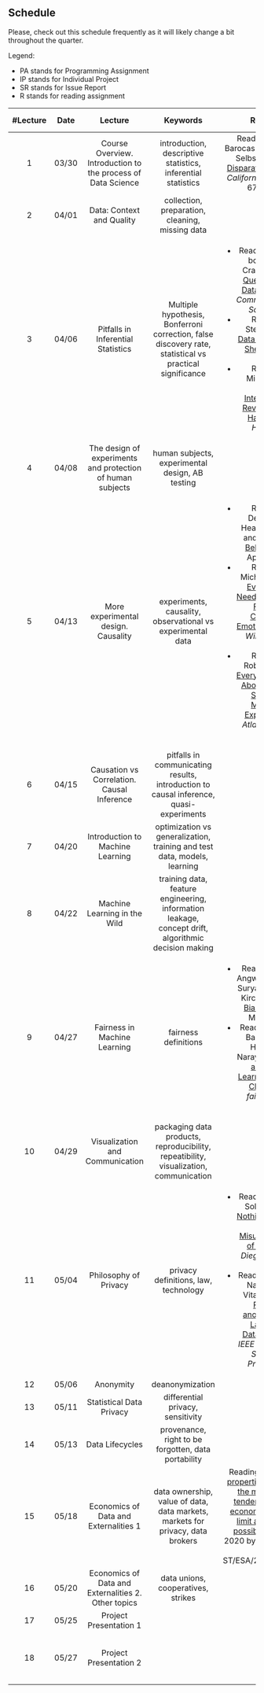 ## Schedule

Please, check out this schedule frequently as it will likely change a bit throughout the quarter.

Legend:
- PA stands for Programming Assignment
- IP stands for Individual Project
- SR stands for Issue Report
- R stands for reading assignment


| #Lecture |  Date |  Lecture |  Keywords  |  Readings | Important Dates |
|:----:|:----:|:----:|:------:|:----:|:----:|
| 1 | 03/30 | Course Overview. Introduction to the process of Data Science |  introduction, descriptive statistics, inferential statistics | Reading 1: Solon Barocas and Andrew D. Selbst. [Big Data's Disparate Impact](https://papers.ssrn.com/sol3/papers.cfm?abstract_id=2477899). 104 *California Law Review* 671, 2016.  | *IP Proposal assigned* *SR assigned* |
| 2 | 04/01 | Data: Context and Quality | collection, preparation, cleaning, missing data |  |  |
| 3 | 04/06 | Pitfalls in Inferential Statistics | Multiple hypothesis, Bonferroni correction, false discovery rate, statistical vs practical significance | <ul><li>Reading 2.1: danah boyd and Kate Crawford. [Critical Questions for Big Data](https://www.microsoft.com/en-us/research/wp-content/uploads/2012/05/CriticalQuestionsForBigDataICS.pdf). *Information, Communication, and Society.* 2012</li><li>Reading 2.2: Stephen Stigler. [Data Have a Limited Shelf Life](https://hdsr.mitpress.mit.edu/pub/iu26pfw1). *HDSR* 2019.</li><li>Reading 2.3: Michael Jordan [Artificial Intelligence: The Revolution Hasn't Happened Yet](https://hdsr.mitpress.mit.edu/pub/wot7mkc1). *HDSR* 2019.</li></ul> | *PA1 assigned* *IP Proposal due* *R1 due*|
| 4 | 04/08 | The design of experiments and protection of human subjects | human subjects, experimental design, AB testing |  |   |
| 5 | 04/13 | More experimental design. Causality | experiments, causality, observational vs experimental data | <ul><li>Reading 3.1: Department of Health, Education, and Welfare. [The Belmont Report](https://www.hhs.gov/ohrp/sites/default/files/the-belmont-report-508c_FINAL.pdf). April 18, 1979.</li><li>Reading 3.2: Michelle N. Meyer. [Everything You Need to Know About Facebook's Controversial Emotion Experiment](https://www.wired.com/2014/06/everything-you-need-to-know-about-facebooks-manipulative-experiment/). *Wired*, June 30, 2014.</li><li>Reading 3.3: Robinson Meyer. [Everything We Know About Facebook's Secret Mood Manipulation Experiment](https://www.theatlantic.com/technology/archive/2014/06/everything-we-know-about-facebooks-secret-mood-manipulation-experiment/373648/). *The Atlantic*, June 28, 2014.</li></ul> | *PA2 assigned* *R2 due* |
| 6 | 04/15 | Causation vs Correlation. Causal Inference | pitfalls in communicating results, introduction to causal inference, quasi-experiments |  | |
| 7 | 04/20 | Introduction to Machine Learning | optimization vs generalization, training and test data, models, learning | | *PA1 due* |
| 8 | 04/22 | Machine Learning in the Wild | training data, feature engineering, information leakage, concept drift, algorithmic decision making | | *PA3 assigned* *R3 due*  |
| 9 | 04/27 | Fairness in Machine Learning | fairness definitions | <ul><li>Reading 4.1: Julia Angwin, Jeff Larson, Surya Mattu, Lauren Kirchner. [Machine Bias](https://www.propublica.org/article/machine-bias-risk-assessments-in-criminal-sentencing). *ProPublica*, May 23, 2016</li><li>Reading 4.2: Solon Barocas, Moritz Hardt, Arvind Narayanan. [Fairness and Machine Learning Chapter 2: Classification](https://fairmlbook.org/pdf/classification.pdf). *fairmlbook.org*, 2019</li></ul> | *PA2 due* |
| 10 | 04/29 | Visualization and Communication | packaging data products, reproducibility, repeatibility, visualization, communication |  | *PA4 assigned* |
| 11 | 05/04 | Philosophy of Privacy | privacy definitions, law, technology  | <ul><li>Reading 5.1: Daniel Solove. ['I've Got Nothing to Hide' and Other Misunderstandings of Privacy](https://papers.ssrn.com/sol3/papers.cfm?abstract_id=998565). *San Diego Law Review* 44, 2007.</li><li>Reading 5.2: Arvind Narayanan and Vitaly Shmatikov. [Robust De-anonymization of Large Sparse Datasets](https://www.cs.utexas.edu/~shmat/shmat_oak08netflix.pdf). In *Proc. IEEE Symposium on Security and Privacy*, 2008.</li></ul> | *R4 due* |
| 12 | 05/06 | Anonymity | deanonymization |  | *PA3 due* | 
| 13 | 05/11 | Statistical Data Privacy | differential privacy, sensitivity |  | *PA5 assigned* *R5 due* |
| 14 | 05/13 | Data Lifecycles | provenance, right to be forgotten, data portability |  | *PA4 due* |
| 15 | 05/18 | Economics of Data and Externalities 1 | data ownership, value of data, data markets, markets for privacy, data brokers | Reading 6: [Economic properties of data and the monopolistic tendencies of data economy: policies to limit an Orwellian possibility](https://www.un.org/development/desa/publications/working-paper/wp164). 17 May 2020 by Hoi Wai Jackie Cheng ST/ESA/2020/DWP/164 | |
| 16 | 05/20 | Economics of Data and Externalities 2. Other topics | data unions, cooperatives, strikes |  | *IP due* |
| 17 | 05/25 | Project Presentation 1 |  |  | *PA5 due* *R6 due* | 
| 18 | 05/27 | Project Presentation 2 |  |  | *SR due* *PA Quiz (24 hour window opens)* |

